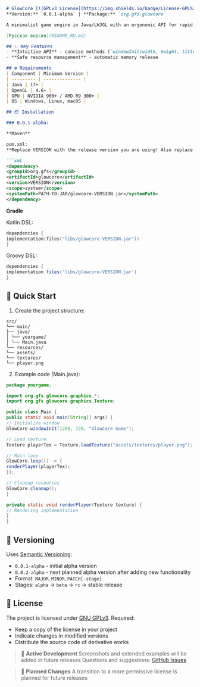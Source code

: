 ```markdown
# GlowCore [![GPLv3 License](https://img.shields.io/badge/License-GPL%20v3-yellow.svg)](https://opensource.org/licenses/)
**Version:** `0.0.1-alpha` | **Package:** `org.gfs.glowcore`

A minimalist game engine in Java/LWJGL with an ergonomic API for rapid development.

[Русская версия](README_RU.md)

## ✨ Key Features
- **Intuitive API** - concise methods (`windowInit(width, height, title)`, `loadTexture(path)`)
- **Safe resource management** - automatic memory release

## ⚙️ Requirements
| Component | Minimum Version |
| --------- | -------------- |
| Java | 17+ |
| OpenGL | 4.6+ |
| GPU | NVIDIA 900+ / AMD R9 300+ |
| OS | Windows, Linux, macOS |

## 📦 Installation

### 0.0.1-alpha:

**Maven**

pom.xml:
**Replace VERSION with the release version you are using! Also replace PATH-TO-JAR with your path to the .jar!**

```xml
<dependency>
<groupId>org.gfs</groupId>
<artifactId>glowcore</artifactId>
<version>VERSION</version>
<scope>system</scope>
<systemPath>PATH-TO-JAR/glowcore-VERSION.jar</systemPath>
</dependency>
```

**Gradle**

Kotlin DSL:
```kts
dependencies {
implementation(files("libs/glowcore-VERSION.jar"))
}
```

Groovy DSL:
```groovy
dependencies {
implementation files('libs/glowcore-VERSION.jar')
}
```

## 🚀 Quick Start
1. Create the project structure:
```
src/
└── main/
├── java/
│ └── yourgame/
│ └── Main.java
└── resources/
└── assets/
└── textures/
└── player.png
```

2. Example code (Main.java):
```java
package yourgame;

import org.gfs.glowcore.graphics.*;
import org.gfs.glowcore.graphics.Texture;

public class Main {
public static void main(String[] args) {
// Initialize window
GlowCore.windowInit(1280, 720, "GlowCore Game");

// Load texture
Texture playerTex = Texture.loadTexture("assets/textures/player.png");

// Main loop
GlowCore.loop(() -> {
renderPlayer(playerTex);
});

// Cleanup resources
GlowCore.cleanup();
}

private static void renderPlayer(Texture texture) {
// Rendering implementation
}
}
```

## 🔄 Versioning
Uses [Semantic Versioning](https://semver.org/):
- `0.0.1-alpha` - initial alpha version
- `0.0.2-alpha` - next planned alpha version after adding new functionality
- Format: `MAJOR.MINOR.PATCH[-stage]`
- Stages: `alpha` → `beta` → `rc` → stable release

## 📜 License
The project is licensed under [GNU GPLv3](LICENSE). Required:
- Keep a copy of the license in your project
- Indicate changes in modified versions
- Distribute the source code of derivative works

> 🚧 **Active Development**
> Screenshots and extended examples will be added in future releases
> Questions and suggestions: [GitHub Issues](https://github.com/BronzeCode/GlowCore/issues)

> 🔄 **Planned Changes**
> A transition to a more permissive license is planned for future releases
